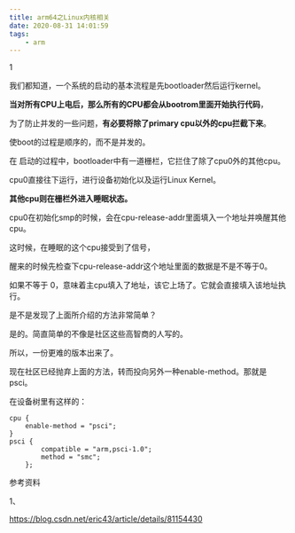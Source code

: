 ```yaml
---
title: arm64之Linux内核相关
date: 2020-08-31 14:01:59
tags:
	- arm
---
```


1

我们都知道，一个系统的启动的基本流程是先bootloader然后运行kernel。

**当对所有CPU上电后，那么所有的CPU都会从bootrom里面开始执行代码**，

为了防止并发的一些问题，**有必要将除了primary cpu以外的cpu拦截下来**。

使boot的过程是顺序的，而不是并发的。

在 启动的过程中，bootloader中有一道栅栏，它拦住了除了cpu0外的其他cpu。

cpu0直接往下运行，进行设备初始化以及运行Linux Kernel。

**其他cpu则在栅栏外进入睡眠状态。**

cpu0在初始化smp的时候，会在cpu-release-addr里面填入一个地址并唤醒其他 cpu。

这时候，在睡眠的这个cpu接受到了信号，

醒来的时候先检查下cpu-release-addr这个地址里面的数据是不是不等于0。

如果不等于 0，意味着主cpu填入了地址，该它上场了。它就会直接填入该地址执行。

是不是发现了上面所介绍的方法非常简单？

是的。简直简单的不像是社区这些高智商的人写的。

所以，一份更难的版本出来了。

现在社区已经抛弃上面的方法，转而投向另外一种enable-method。那就是psci。

在设备树里有这样的：

```
cpu {
	enable-method = "psci";
}
psci {
		compatible = "arm,psci-1.0";
		method = "smc";
	};
```



参考资料

1、

https://blog.csdn.net/eric43/article/details/81154430